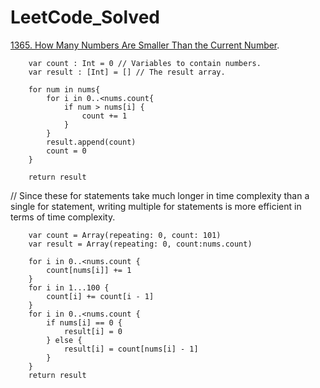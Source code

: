# LeetCode_Solved


[1365. How Many Numbers Are Smaller Than the Current Number](https://leetcode.com/problems/how-many-numbers-are-smaller-than-the-current-number/).



        var count : Int = 0 // Variables to contain numbers.
        var result : [Int] = [] // The result array.
        
        for num in nums{
            for i in 0..<nums.count{
                if num > nums[i] {
                    count += 1
                }
            }
            result.append(count)
            count = 0
        }
         
        return result


// Since these for statements take much longer in time complexity than a single for statement, writing multiple for statements is more efficient in terms of time complexity.

        var count = Array(repeating: 0, count: 101)
        var result = Array(repeating: 0, count:nums.count)

        for i in 0..<nums.count {
            count[nums[i]] += 1
        }
        for i in 1...100 { 
            count[i] += count[i - 1]
        }
        for i in 0..<nums.count { 
            if nums[i] == 0 { 
                result[i] = 0
            } else { 
                result[i] = count[nums[i] - 1]
            }
        }
        return result

